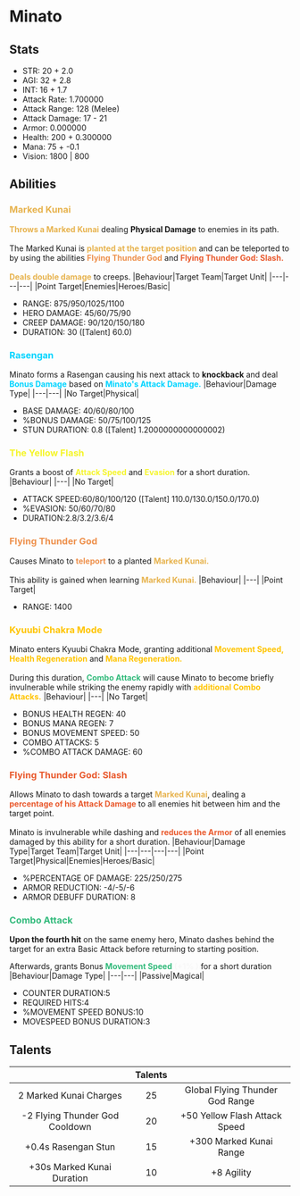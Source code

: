 # Minato
## Stats
- STR: 20 + 2.0
- AGI: 32 + 2.8
- INT: 16 + 1.7
- Attack Rate: 1.700000
- Attack Range: 128 (Melee)
- Attack Damage: 17 - 21
- Armor: 0.000000
- Health: 200 + 0.300000
- Mana: 75 + -0.1
- Vision: 1800 | 800
## Abilities
### <b><font color='#E7B34E'>Marked Kunai</font></b>
<b><font color='#E7B34E'>Throws a Marked Kunai</font></b> dealing <b>Physical Damage</b> to enemies in its path. <br><br> The Marked Kunai is <b><font color='#E7B34E'>planted at the target position</font></b> and can be teleported to by using the abilities <b><font color='#EE914D'>Flying Thunder God</font></b> and <b><font color='#E95A2E'>Flying Thunder God: Slash.</font></b> <br><br> <b><font color='#E7B34E'>Deals double damage</font></b> to creeps.
|Behaviour|Target Team|Target Unit|
|---|---|---|
|Point Target|Enemies|Heroes/Basic|

- RANGE: 875/950/1025/1100
- HERO DAMAGE: 45/60/75/90
- CREEP DAMAGE: 90/120/150/180
- DURATION: 30 ([Talent] 60.0)
### <b><font color='#00D4FF'>Rasengan</font></b>
Minato forms a Rasengan causing his next attack to <b>knockback</b> and deal <b><font color='#00D4FF'>Bonus Damage</font></b> based on <b><font color='#00D4FF'>Minato's Attack Damage.</font></b>
|Behaviour|Damage Type|
|---|---|
|No Target|Physical|

- BASE DAMAGE: 40/60/80/100
- %BONUS DAMAGE: 50/75/100/125
- STUN DURATION: 0.8 ([Talent] 1.2000000000000002)
### <b><font color='#f5f52a'>The Yellow Flash</font></b>
Grants a boost of <b><font color='#f5f52a'>Attack Speed</font></b> and <b><font color='#f5f52a'>Evasion</font></b> for a short duration.
|Behaviour|
|---|
|No Target|

- ATTACK SPEED:60/80/100/120 ([Talent] 110.0/130.0/150.0/170.0)
- %EVASION: 50/60/70/80
- DURATION:2.8/3.2/3.6/4
### <b><font color='#EE914D'>Flying Thunder God</font></b>
Causes Minato to <b><font color='#EE914D'>teleport</font></b> to a planted <b><font color='#E7B34E'>Marked Kunai.</font></b> <br><br> This ability is gained when learning <b><font color='#E7B34E'>Marked Kunai.</font></b>
|Behaviour|
|---|
|Point Target|

- RANGE: 1400
### <b><font color='#ffc400'>Kyuubi Chakra Mode</font></b>
Minato enters Kyuubi Chakra Mode, granting additional <b><font color='#ffc400'>Movement Speed, Health Regeneration</font></b> and <b><font color='#ffc400'>Mana Regeneration.</font></b> <br><br> During this duration, <b><font color='#32ba7b'>Combo Attack</font></b> will cause Minato to become briefly invulnerable while striking the enemy rapidly with <b><font color='#ffc400'>additional Combo Attacks.</font></b>
|Behaviour|
|---|
|No Target|

- BONUS HEALTH REGEN: 40
- BONUS MANA REGEN: 7
- BONUS MOVEMENT SPEED: 50
- COMBO ATTACKS: 5
- %COMBO ATTACK DAMAGE: 60
### <b><font color='#E95A2E'>Flying Thunder God: Slash</font></b>
Allows Minato to dash towards a target <b><font color='#E7B34E'>Marked Kunai</font></b>, dealing a <b><font color='#E95A2E'>percentage of his Attack Damage</font></b> to all enemies hit between him and the target point. <br><br> Minato is invulnerable while dashing and <b><font color='#E95A2E'>reduces the Armor</font></b> of all enemies damaged by this ability for a short duration.
|Behaviour|Damage Type|Target Team|Target Unit|
|---|---|---|---|
|Point Target|Physical|Enemies|Heroes/Basic|

- %PERCENTAGE OF DAMAGE: 225/250/275
- ARMOR REDUCTION: -4/-5/-6
- ARMOR DEBUFF DURATION: 8
### <b><font color='#32ba7b'>Combo Attack</font></b>
<b>Upon the fourth hit</b> on the same enemy hero, Minato dashes behind the target for an extra Basic Attack before returning to starting position. 

 Afterwards, grants Bonus <b><font color='#32ba7b'>Movement Speed</font></b> <b><font color='#F7F7F7'>(+1% )</font></b> for a short duration
|Behaviour|Damage Type|
|---|---|
|Passive|Magical|

- COUNTER DURATION:5
- REQUIRED HITS:4
- %MOVEMENT SPEED BONUS:10
- MOVESPEED BONUS DURATION:3
## Talents
| | Talents | |
| :---: | :---: | :---: |
| 2 Marked Kunai Charges | 25 | Global Flying Thunder God Range |
| -2 Flying Thunder God Cooldown | 20 | +50 Yellow Flash Attack Speed |
| +0.4s Rasengan Stun | 15 | +300 Marked Kunai Range |
| +30s Marked Kunai Duration | 10 | +8 Agility |
